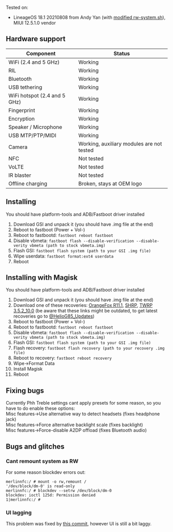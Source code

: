 Tested on:  
* LineageOS 18.1 20210808 from Andy Yan (with [modified rw-system.sh](https://github.com/notmyst33d/device_phh_treble/commit/81af8dbf47dcb1f20b836f9a9b22addae4d6e19e)), MIUI 12.5.1.0 vendor

## Hardware support
| Component | Status |
| --------- | ------ |
| WiFi (2.4 and 5 GHz) | Working |
| RIL | Working |
| Bluetooth | Working |
| USB tethering | Working |
| WiFi hotspot (2.4 and 5 GHz) | Working |
| Fingerprint | Working |
| Encryption | Working |
| Speaker / Microphone | Working |
| USB MTP/PTP/MIDI | Working |
| Camera | Working, auxiliary modules are not tested |
| NFC | Not tested |
| VoLTE | Not tested |
| IR blaster | Not tested |
| Offline charging | Broken, stays at OEM logo |

## Installing
You should have platform-tools and ADB/Fastboot driver installed
1. Download GSI and unpack it (you should have .img file at the end)
2. Reboot to fastboot (Power + Vol-)
3. Reboot to fastbootd: `fastboot reboot fastboot`
4. Disable vbmeta: `fastboot flash --disable-verification --disable-verity vbmeta (path to stock vbmeta.img)`
5. Flash GSI: `fastboot flash system (path to your GSI .img file)`
6. Wipe userdata: `fastboot format:ext4 userdata`
7. Reboot

## Installing with Magisk
You should have platform-tools and ADB/Fastboot driver installed
1. Download GSI and unpack it (you should have .img file at the end)
2. Download one of these recoveries: [OrangeFox R11.1](https://dl.uploadgram.me/60fd14cee2959h?dl), [SHRP](https://sourceforge.net/projects/shrp/files/merlin/SHRP_v3.1_stable-Official_merlin-1628943443.img/download), [TWRP 3.5.2_10.0](https://dl.uploadgram.me/611ff5e6e576dg?dl) (be aware that these links might be outdated, to get latest recoveries go to [@HelioG85_Updates](https://t.me/HelioG85_Updates))
3. Reboot to fastboot (Power + Vol-)
4. Reboot to fastbootd: `fastboot reboot fastboot`
5. Disable vbmeta: `fastboot flash --disable-verification --disable-verity vbmeta (path to stock vbmeta.img)`
6. Flash GSI: `fastboot flash system (path to your GSI .img file)`
7. Flash recovery: `fastboot flash recovery (path to your recovery .img file)`
8. Reboot to recovery: `fastboot reboot recovery`
9. Wipe->Format Data
10. Install Magisk
11. Reboot

## Fixing bugs
Currently Phh Treble settings cant apply presets for some reason, so you have to do enable these options:  
Misc features->Use alternative way to detect headsets (fixes headphone jack)  
Misc features->Force alternative backlight scale (fixes backlight)  
Misc features->Force-disable A2DP offload (fixes Bluetooth audio)

## Bugs and glitches
### Cant remount system as RW
For some reason blockdev errors out:
```
merlinnfc:/ # mount -o rw,remount /
'/dev/block/dm-0' is read-only
merlinnfc:/ # blockdev --setrw /dev/block/dm-0
blockdev: ioctl 125d: Permission denied
1|merlinnfc:/ #
```

### UI lagging
This problem was fixed by [this commit](https://github.com/notmyst33d/device_phh_treble/commit/81af8dbf47dcb1f20b836f9a9b22addae4d6e19e), however UI is still a bit laggy.